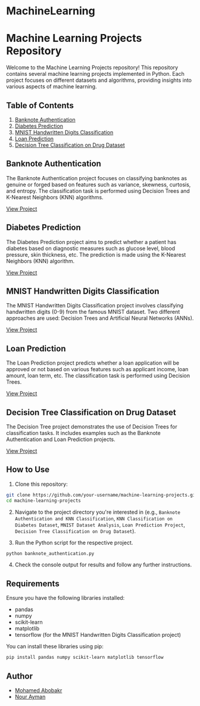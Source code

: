 # MachineLearning
# Machine Learning Projects Repository

Welcome to the Machine Learning Projects repository! This repository contains several machine learning projects implemented in Python. Each project focuses on different datasets and algorithms, providing insights into various aspects of machine learning.

## Table of Contents

1. [Banknote Authentication](#banknote-authentication)
2. [Diabetes Prediction](#diabetes-prediction)
3. [MNIST Handwritten Digits Classification](#mnist-handwritten-digits-classification)
4. [Loan Prediction](#loan-prediction)
5. [Decision Tree Classification on Drug Dataset](#decision-tree)

## Banknote Authentication

The Banknote Authentication project focuses on classifying banknotes as genuine or forged based on features such as variance, skewness, curtosis, and entropy. The classification task is performed using Decision Trees and K-Nearest Neighbors (KNN) algorithms.

[View Project](https://github.com/bakar10/MachineLearning/blob/main/Banknote%20Authentication%20and%20KNN%20Classification)

## Diabetes Prediction

The Diabetes Prediction project aims to predict whether a patient has diabetes based on diagnostic measures such as glucose level, blood pressure, skin thickness, etc. The prediction is made using the K-Nearest Neighbors (KNN) algorithm.

[View Project](https://github.com/bakar10/MachineLearning/tree/main/KNN%20Classification%20on%20Diabetes%20Dataset)

## MNIST Handwritten Digits Classification

The MNIST Handwritten Digits Classification project involves classifying handwritten digits (0-9) from the famous MNIST dataset. Two different approaches are used: Decision Trees and Artificial Neural Networks (ANNs).

[View Project](https://github.com/bakar10/MachineLearning/tree/main/MNIST%20Dataset%20Analysis)

## Loan Prediction

The Loan Prediction project predicts whether a loan application will be approved or not based on various features such as applicant income, loan amount, loan term, etc. The classification task is performed using Decision Trees.

[View Project](https://github.com/bakar10/MachineLearning/tree/main/Loan%20Prediction%20Project)

## Decision Tree Classification on Drug Dataset

The Decision Tree project demonstrates the use of Decision Trees for classification tasks. It includes examples such as the Banknote Authentication and Loan Prediction projects.

[View Project](https://github.com/bakar10/MachineLearning/tree/main/Decision%20Tree%20Classification%20on%20Drug%20Dataset)

## How to Use

1. Clone this repository:

```bash
git clone https://github.com/your-username/machine-learning-projects.git
cd machine-learning-projects
```

2. Navigate to the project directory you're interested in (e.g., `Banknote Authentication and KNN Classification`, `KNN Classification on Diabetes Dataset`, `MNIST Dataset Analysis`, `Loan Prediction Project`, `Decision Tree Classification on Drug Dataset`).

3. Run the Python script for the respective project.

```bash
python banknote_authentication.py
```

4. Check the console output for results and follow any further instructions.

## Requirements

Ensure you have the following libraries installed:

- pandas
- numpy
- scikit-learn
- matplotlib
- tensorflow (for the MNIST Handwritten Digits Classification project)

You can install these libraries using pip:

```bash
pip install pandas numpy scikit-learn matplotlib tensorflow
```
  ## Author

- [Mohamed Abobakr](https://github.com/bakar10)
- [Nour Ayman](https://github.com/NourAlaassarr)
